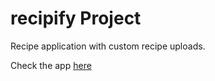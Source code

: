 # recipify Project

Recipe application with custom recipe uploads.

Check the app [here](https://recipify-app.netlify.app/)